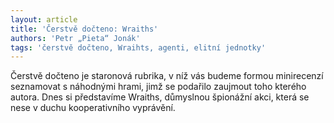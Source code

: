 ```yaml
---
layout: article
title: 'Čerstvě dočteno: Wraiths'
authors: 'Petr „Pieta“ Jonák'
tags: 'čerstvě dočteno, Wraihts, agenti, elitní jednotky'
---
```


Čerstvě dočteno je staronová rubrika,
v níž vás budeme formou minirecenzí
seznamovat s náhodnými
hrami, jimž se podařilo zaujmout
toho kterého autora. Dnes si představíme
Wraiths, důmyslnou špionážní
akci, která se nese v duchu
kooperativního vyprávění.
